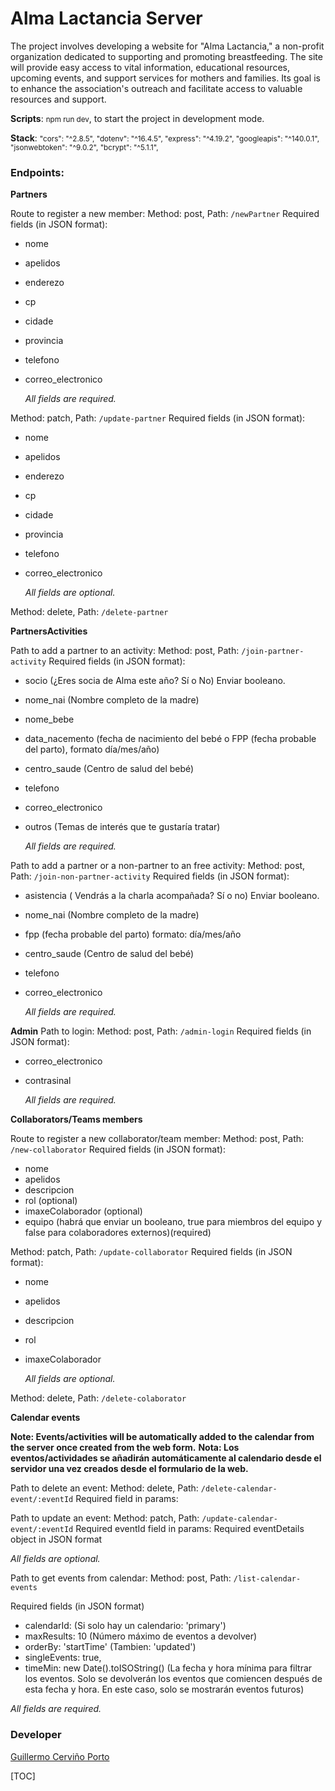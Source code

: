 # Alma Lactancia Server

The project involves developing a website for "Alma Lactancia," a non-profit organization dedicated to supporting and promoting breastfeeding. The site will provide easy access to vital information, educational resources, upcoming events, and support services for mothers and families. Its goal is to enhance the association's outreach and facilitate access to valuable resources and support.

**Scripts**:
<small>npm run dev</small>, to start the project in development mode.

**Stack**: <small>"cors": "^2.8.5", "dotenv": "^16.4.5", "express": "^4.19.2", "googleapis": "^140.0.1", "jsonwebtoken": "^9.0.2", "bcrypt": "^5.1.1",</small>

### Endpoints:

**Partners**

Route to register a new member:
Method: post,
Path: `/newPartner`
Required fields (in JSON format):

-   nome
-   apelidos
-   enderezo
-   cp
-   cidade
-   provincia
-   telefono
-   correo_electronico

    _All fields are required._

Method: patch,
Path: `/update-partner`
Required fields (in JSON format):

-   nome
-   apelidos
-   enderezo
-   cp
-   cidade
-   provincia
-   telefono
-   correo_electronico

    _All fields are optional._

Method: delete,
Path: `/delete-partner`

**PartnersActivities**

Path to add a partner to an activity:
Method: post,
Path: `/join-partner-activity`
Required fields (in JSON format):

-   socio (¿Eres socia de Alma este año? Sí o No) Enviar booleano.
-   nome_nai (Nombre completo de la madre)
-   nome_bebe
-   data_nacemento (fecha de nacimiento del bebé o FPP (fecha probable del parto), formato día/mes/año)
-   centro_saude (Centro de salud del bebé)
-   telefono
-   correo_electronico
-   outros (Temas de interés que te gustaría tratar)

    _All fields are required._

Path to add a partner or a non-partner to an free activity:
Method: post,
Path: `/join-non-partner-activity`
Required fields (in JSON format):

-   asistencia ( Vendrás a la charla acompañada? Sí o no) Enviar booleano.
-   nome_nai (Nombre completo de la madre)
-   fpp (fecha probable del parto) formato: día/mes/año
-   centro_saude (Centro de salud del bebé)
-   telefono
-   correo_electronico

    _All fields are required._

**Admin**
Path to login:
Method: post,
Path: `/admin-login`
Required fields (in JSON format):

-   correo_electronico
-   contrasinal

    _All fields are required._

**Collaborators/Teams members**

Route to register a new collaborator/team member:
Method: post,
Path: `/new-collaborator`
Required fields (in JSON format):

-   nome
-   apelidos
-   descripcion
-   rol (optional)
-   imaxeColaborador (optional)
-   equipo (habrá que enviar un booleano, true para miembros del equipo y false para colaboradores externos)(required)

Method: patch,
Path: `/update-collaborator`
Required fields (in JSON format):

-   nome
-   apelidos
-   descripcion
-   rol
-   imaxeColaborador

    _All fields are optional._

Method: delete,
Path: `/delete-colaborator`

**Calendar events**

**Note: Events/activities will be automatically added to the calendar from the server once created from the web form.**
**Nota: Los eventos/actividades se añadirán automáticamente al calendario desde el servidor una vez creados desde el formulario de la web.**

Path to delete an event:
Method: delete,
Path: `/delete-calendar-event/:eventId`
Required field in params:

Path to update an event:
Method: patch,
Path: `/update-calendar-event/:eventId`
Required eventId field in params:
Required eventDetails object in JSON format

_All fields are optional._

Path to get events from calendar:
Method: post,
Path: `/list-calendar-events`

Required fields (in JSON format)

-   calendarId: (Si solo hay un calendario: 'primary')
-   maxResults: 10 (Número máximo de eventos a devolver)
-   orderBy: 'startTime' (Tambien: 'updated')
-   singleEvents: true,
-   timeMin: new Date().toISOString() (La fecha y hora mínima para filtrar los eventos. Solo se devolverán los eventos que comiencen después de esta fecha y hora. En este caso, solo se mostrarán eventos futuros)

_All fields are required._

### Developer

[Guillermo Cerviño Porto](https://www.linkedin.com/in/guillermocporto/)

[TOC]
